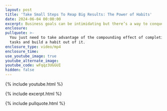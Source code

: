 ```yaml
---
layout: post
title: 'Take Small Steps To Reap Big Results: The Power of Habits'
date: 2024-06-04 00:00:00
excerpt: Business goals can be intimidating but there’s a way to conquer them.
enclosure:
pullquote: >-
  You just need to take advantage of the compounding effect of completing small
  tasks and build a habit out of it. 
enclosure_type: video/mp4
enclosure_time:
use_youtube_image: true
youtube_alternate_image:
youtube_code: wFqqz3UGGUI
hidden: false
---
```

{% include youtube.html %}

{% include excerpt.html %}

{% include pullquote.html %}